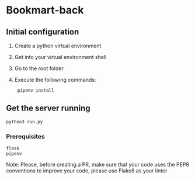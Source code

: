 # Bookmart-back

## Initial configuration
1. Create a python virtual environment
2. Get into your virtual environment shell
3. Go to the root folder
4. Execute the following commands:

        pipenv install


## Get the server running
```
python3 run.py
```


### Prerequisites

```
flask
pipenv

```

Note: Please, before creating a PR, make sure that your code uses the PEP8 conventions
to improve your code, please use Flake8 as your linter